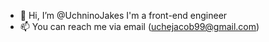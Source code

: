 - 👋 Hi, I’m @UchninoJakes
I'm a front-end engineer
- 📫 You can reach me via email (uchejacob99@gmail.com)

<!---
UchninoJakes/UchninoJakes is a ✨ special ✨ repository because its `README.md` (this file) appears on your GitHub profile.
You can click the Preview link to take a look at your changes.
--->
